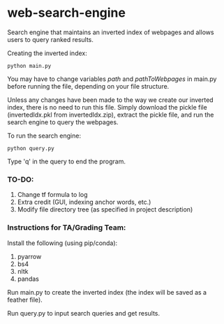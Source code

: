# web-search-engine
Search engine that maintains an inverted index of webpages and allows users to query ranked results.

Creating the inverted index:
~~~
python main.py
~~~
You may have to change variables *path* and *pathToWebpages* in main.py before running the file, depending on your file structure.

Unless any changes have been made to the way we create our inverted index, there is no need to run this file. Simply download the pickle file (invertedIdx.pkl from invertedIdx.zip), extract the pickle file, and run the search engine to query the webpages.

To run the search engine: 
~~~
python query.py
~~~
Type 'q' in the query to end the program.


### TO-DO:
1. Change tf formula to log
2. Extra credit (GUI, indexing anchor words, etc.)
3. Modify file directory tree (as specified in project description)


### Instructions for TA/Grading Team:

Install the following (using pip/conda):
1. pyarrow
2. bs4
3. nltk
4. pandas

Run main.py to create the inverted index (the index will be saved as a feather file).

Run query.py to input search queries and get results.
